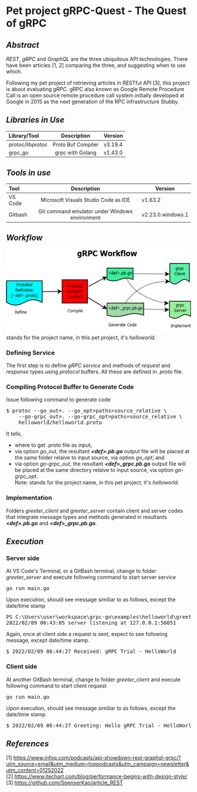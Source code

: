 # Pet project gRPC-Quest - The Quest of gRPC
## _Abstract_
_REST_, _gRPC_ and _GraphQL_ are the three ubiquitous API technologies. There have been articles [1, 2] comparing the three, and suggesting when to use which.

Following my pet project of retrieving articles in RESTful API [3], this project is about evaluating _gRPC_. gRPC also known as Google Remote Procedure Call is an open source remote procedure call system initially developed at Google in 2015 as the next generation of the RPC infrastructure Stubby.

## _Libraries in Use_
| Library/Tool | Description | Version | 
|:-----------------|:-------:|-----------|
| protoc/libprotoc | Proto Buf Compiler | v3.19.4 |
| grpc_go | grpc with Golang | v1.43.0 |

## _Tools in use_
| Tool | Description | Version | 
|:-----------------|:-------:|-----------|
| VS Code | Microsoft Visuals Studio Code as IDE |  v1.63.2  |
| Gitbash | Git command emulator under Windows environment | v2.23.0.windows.1 |

## _Workflow_
![gRPC Workflow](image/gRPC-Workflow.png "gRPC Workflow")<br/>
_<def>_ stands for the project name, in this pet project, it's _helloworld_.
  
### Defining Service
The first step is to define _gRPC service_ and methods of _request_ and _response_ types using _protocol_ buffers. All these are defined in _.proto_ file. 

### Compiling Protocol Buffer to Generate Code
Issue following command to generate code
<pre>
$ protoc --go_out=. --go_opt=paths=source_relative \
    --go-grpc_out=. --go-grpc_opt=paths=source_relative \
    helloworld/helloworld.proto
</pre>    
It tells,
- where to get .proto file as input;
- via option _go_out_, the resultant _**&lt;def&gt;.pb.go**_ output file will be placed at the same folder relaive to input source, via option _go_opt_; and
- via option _go-grpc_out_, the resultant _**&lt;def&gt;&lowbar;grpc.pb.go**_ output file will be placed at the same directory relaive to input source, via option _go-grpc_opt_.<br/>
Note: _<def>_ stands for the project name, in this pet project, it's _helloworld_.
  
### Implementation
Folders _greeter_client_ and _greeter_server_ contain client and server codes that integrate message types and methods generated in resultants _**&lt;def&gt;.pb.go**_ and _**&lt;def&gt;&lowbar;grpc.pb.go**_.
  
## _Execution_
### Server side
At VS Code's Terminal, or a GitBash terminal, change to folder _greeter_server_ and execute following command to start server service<br/>
<pre>go run main.go</pre>
Upon execution, should see message similiar to as follows, except the date/time stamp
<pre>
PS C:\Users\user\workspace\grpc-go\examples\helloworld\greeter_server> go run main.go   
2022/02/09 06:43:05 server listening at 127.0.0.1:50051
</pre>
Again, once at client side a request is sent, expect to see following message, except date/time stamp.
<pre>$ 2022/02/09 06:44:27 Received: gRPC Trial - HelloWorld</pre>

### Client side
At another GitBash terminal, change to folder _greeter_client_ and execute following command to start client request<br/> 
<pre>go run main.go</pre>
Upon execution, should see message similiar to as follows, except the date/time stamp.
<pre>$ 2022/02/09 06:44:27 Greeting: Hello gRPC Trial - HelloWorld</pre>

## _References_
[1] https://www.infoq.com/podcasts/api-showdown-rest-graphql-grpc/?utm_source=email&utm_medium=toppodcasts&utm_campaign=newsletter&utm_content=01252022<br/>
[2] https://www.itechart.com/blog/performance-begins-with-design-style/<br/> 
[3] https://github.com/SpenserKao/article_REST<br/>
